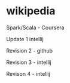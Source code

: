 # wikipedia
Spark/Scala - Coursera


Update 1 intellij

Revision 2 - github

Revision 3 - intellij

Revison 4 - intellij

